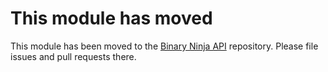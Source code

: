 # This module has moved

This module has been moved to the [Binary Ninja API](https://github.com/Vector35/binaryninja-api/tree/dev/arch/mips) repository. Please file issues and pull requests there.
